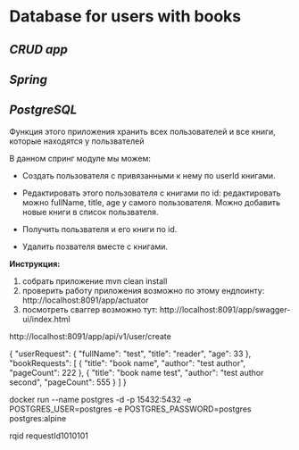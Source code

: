 # Database for users with books 
## *CRUD app*
## *Spring*
## *PostgreSQL*


Функция этого приложения хранить всех пользователей и все книги, которые находятся у пользвателей

В данном спринг модуле мы можем:

* Cоздать пользователя с привязанными к нему по userId книгами.

* Редактировать этого пользователя с книгами по id:
редактировать можно fullName, title, age у самого пользователя. Можно добавить новые книги в список пользвателя.

* Получить пользвателя и его книги по id.

* Удалить позвателя вместе с книгами.



**Инструкция:**

1. собрать приложение mvn clean install
2. проверить работу приложения возможно по этому ендпоинту: http://localhost:8091/app/actuator
3. посмотреть сваггер возможно тут: http://localhost:8091/app/swagger-ui/index.html

http://localhost:8091/app/api/v1/user/create

{
"userRequest": {
"fullName": "test",
"title": "reader",
"age": 33
},
"bookRequests": [
{
"title": "book name",
"author": "test author",
"pageCount": 222
},
{
"title": "book name test",
"author": "test author second",
"pageCount": 555
}
]
}

docker run --name postgres -d -p 15432:5432 -e POSTGRES_USER=postgres -e POSTGRES_PASSWORD=postgres postgres:alpine


rqid requestId1010101